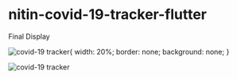 # nitin-covid-19-tracker-flutter

Final Display

![covid-19 tracker](https://github.com/learningdollars/nitin-covid-19-tracker-flutter/blob/master/corona_tracker/images/Screenshot_20200419-233022.jpg){
  width: 20%;
  border: none;
  background: none;
}

![covid-19 tracker](https://github.com/learningdollars/nitin-covid-19-tracker-flutter/blob/master/corona_tracker/images/Screenshot_20200419-233028.jpg)


